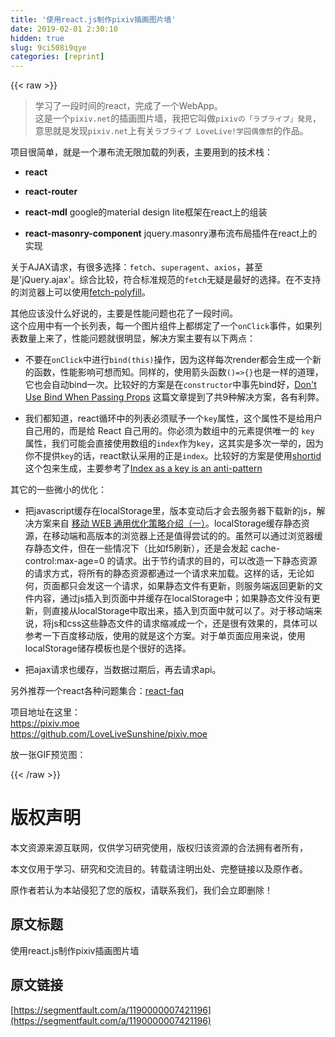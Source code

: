 ```yaml
---
title: '使用react.js制作pixiv插画图片墙' 
date: 2019-02-01 2:30:10
hidden: true
slug: 9ci508i9qye
categories: [reprint]
---
```


{{< raw >}}

                    
<blockquote><p>学习了一段时间的react，完成了一个WebApp。<br>这是一个<code>pixiv.net</code>的插画图片墙，我把它叫做<code>pixivの「ラブライブ」発見</code>，意思就是发现<code>pixiv.net</code>上有关<code>ラブライブ LoveLive!学园偶像祭</code>的作品。</p></blockquote>
<p>项目很简单，就是一个瀑布流无限加载的列表，主要用到的技术栈：</p>
<ul>
<li><p><strong>react</strong></p></li>
<li><p><strong>react-router</strong></p></li>
<li><p><strong>react-mdl</strong> google的material design lite框架在react上的组装</p></li>
<li><p><strong>react-masonry-component</strong> jquery.masonry瀑布流布局插件在react上的实现</p></li>
</ul>
<p>关于AJAX请求，有很多选择：<code>fetch</code>、<code>superagent</code>、<code>axios</code>，甚至是'jQuery.ajax'。综合比较，符合标准规范的<code>fetch</code>无疑是最好的选择。在不支持的浏览器上可以使用<a href="https://github.com/github/fetch" rel="nofollow noreferrer" target="_blank">fetch-polyfill</a>。</p>
<p>其他应该没什么好说的，主要是性能问题也花了一段时间。<br>这个应用中有一个长列表，每一个图片组件上都绑定了一个<code>onClick</code>事件，如果列表数量上来了，性能问题就很明显，解决方案主要有以下两点：</p>
<ul>
<li><p>不要在<code>onClick</code>中进行<code>bind(this)</code>操作，因为这样每次render都会生成一个新的函数，性能影响可想而知。同样的，使用箭头函数<code>()=&gt;{}</code>也是一样的道理，它也会自动bind一次。比较好的方案是在<code>constructor</code>中事先bind好，<a href="https://daveceddia.com/avoid-bind-when-passing-props/" rel="nofollow noreferrer" target="_blank">Don't Use Bind When Passing Props</a> 这篇文章提到了共9种解决方案，各有利弊。</p></li>
<li><p>我们都知道，react循环中的列表必须赋予一个<code>key</code>属性，这个属性不是给用户自己用的，而是给 React 自己用的。你必须为数组中的元素提供唯一的 <code>key</code> 属性，我们可能会直接使用数组的<code>index</code>作为<code>key</code>，这其实是多次一举的，因为你不提供<code>key</code>的话，react默认采用的正是<code>index</code>。比较好的方案是使用<a href="https://www.npmjs.com/package/shortid" rel="nofollow noreferrer" target="_blank">shortid</a>这个包来生成，主要参考了<a href="https://medium.com/@robinpokorny/index-as-a-key-is-an-anti-pattern-e0349aece318#.kxj9ttkx4" rel="nofollow noreferrer" target="_blank">Index as a key is an anti-pattern</a></p></li>
</ul>
<p>其它的一些微小的优化：</p>
<ul>
<li><p>把javascript缓存在localStorage里，版本变动后才会去服务器下载新的js，解决方案来自 <a href="https://imququ.com/post/wpo-of-mobile-web-1.html" rel="nofollow noreferrer" target="_blank">移动 WEB 通用优化策略介绍（一）</a>。localStorage缓存静态资源，在移动端和高版本的浏览器上还是值得尝试的的。虽然可以通过浏览器缓存静态文件，但在一些情况下（比如f5刷新），还是会发起 cache-control:max-age=0 的请求。出于节约请求的目的，可以改造一下静态资源的请求方式，将所有的静态资源都通过一个请求来加载。这样的话，无论如何，页面都只会发这一个请求，如果静态文件有更新，则服务端返回更新的文件内容，通过js插入到页面中并缓存在localStorage中；如果静态文件没有更新，则直接从localStorage中取出来，插入到页面中就可以了。对于移动端来说，将js和css这些静态文件的请求缩减成一个，还是很有效果的，具体可以参考一下百度移动版，使用的就是这个方案。对于单页面应用来说，使用localStorage储存模板也是个很好的选择。</p></li>
<li><p>把ajax请求也缓存，当数据过期后，再去请求api。</p></li>
</ul>
<p>另外推荐一个react各种问题集合：<a href="https://github.com/timarney/react-faq" rel="nofollow noreferrer" target="_blank">react-faq</a></p>
<p>项目地址在这里：<br><a href="https://pixiv.moe" rel="nofollow noreferrer" target="_blank">https://pixiv.moe</a><br><a href="https://github.com/LoveLiveSunshine/pixiv.moe" rel="nofollow noreferrer" target="_blank">https://github.com/LoveLiveSunshine/pixiv.moe</a></p>
<p>放一张GIF预览图：<br><span class="img-wrap"><img data-src="https://ws4.sinaimg.cn/large/0060lm7Tgw1f9kwxn3unug30ks0cfkjn.gif" src="https://static.alili.techhttps://ws4.sinaimg.cn/large/0060lm7Tgw1f9kwxn3unug30ks0cfkjn.gif" alt="" title="" style="cursor: pointer; display: inline;"></span></p>

                
{{< /raw >}}

# 版权声明
本文资源来源互联网，仅供学习研究使用，版权归该资源的合法拥有者所有，

本文仅用于学习、研究和交流目的。转载请注明出处、完整链接以及原作者。

原作者若认为本站侵犯了您的版权，请联系我们，我们会立即删除！

## 原文标题
使用react.js制作pixiv插画图片墙

## 原文链接
[https://segmentfault.com/a/1190000007421196](https://segmentfault.com/a/1190000007421196)

